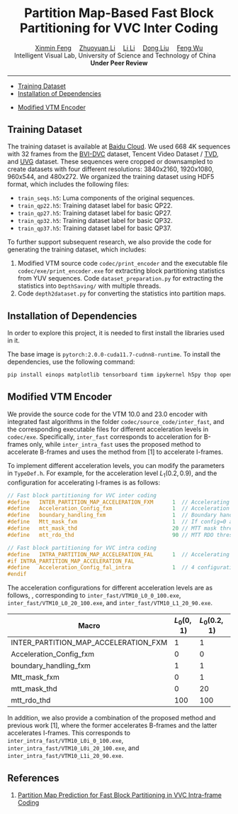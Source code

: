 <div align="center">

<h1>Partition Map-Based Fast Block Partitioning for VVC Inter Coding</h1>

<div>
    <a href='https://zhexinliang.github.io/' target='_blank'>Xinmin Feng</a>&emsp;
    <a href='https://scholar.google.com/citations?user=PiyMuF4AAAAJ&hl=en&oi=ao' target='_blank'>Zhuoyuan Li</a>&emsp;
    <a href='https://faculty.ustc.edu.cn/lil1/en/index.htm' target='_blank'>Li Li</a>&emsp;
    <a href='https://faculty.ustc.edu.cn/dongeliu/en/index.htm' target='_blank'>Dong Liu</a>&emsp;
    <a href='https://scholar.google.com/citations?user=5bInRDEAAAAJ&hl=en&oi=ao' target='_blank'>Feng Wu</a>
</div>
<div>
    Intelligent Visual Lab, University of Science and Technology of China &emsp; 
</div>

<div>
   <strong>Under Peer Review</strong>
</div>
<div>
    <h4 align="center">
    </h4>
</div>

---

</div>


- [Training Dataset](#training-dataset)
- [Installation of Dependencies](#installation-of-dependencies)
<!-- - [Quickstart](#quickstart) -->
<!-- - [Network Inference and Post-processing](#network-inference-and-post-processing) -->
- [Modified VTM Encoder](#modified-vtm-encoder)

## Training Dataset

The training dataset is available at [Baidu Cloud](https://pan.baidu.com/s/1ZMPZqOcQS_gri_pzSq2vGA?pwd=tmxn). We used 668 4K sequences with 32 frames from the [BVI-DVC](https://fan-aaron-zhang.github.io/BVI-DVC/) dataset, Tencent Video Dataset / [TVD](https://multimedia.tencent.com/resources/tvd/), and [UVG](https://github.com/ultravideo/UVG-4K-Dataset/) dataset. These sequences were cropped or downsampled to create datasets with four different resolutions: 3840x2160, 1920x1080, 960x544, and 480x272. We organized the training dataset using HDF5 format, which includes the following files:

- `train_seqs.h5`: Luma components of the original sequences.
- `train_qp22.h5`: Training dataset label for basic QP22.
- `train_qp27.h5`: Training dataset label for basic QP27.
- `train_qp32.h5`: Training dataset label for basic QP32.
- `train_qp37.h5`: Training dataset label for basic QP37.

To further support subsequent research, we also provide the code for generating the training dataset, which includes:

1. Modified VTM source code `codec/print_encoder` and the executable file `codec/exe/print_encoder.exe` for extracting block partitioning statistics from YUV sequences. Code `dataset_preparation.py` for extracting the statistics into `DepthSaving/` with multiple threads.
3. Code `depth2dataset.py` for converting the  statistics into partition maps.


## Installation of Dependencies

In order to explore this project, it is needed to first install the libraries used in it.

The base image is `pytorch:2.0.0-cuda11.7-cudnn8-runtime`. To install the dependencies, use the following command:

```bash
pip install einops matplotlib tensorboard timm ipykernel h5py thop openpyxl palettable -i https://mirrors.aliyun.com/pypi/simple/
```

<!-- ## QuickStart

Here, we provide the post-processing partition decisions, and you can use the following commands to accelerate encoding of VTM test sequences without the need for complicated configurations. We test the first 65 frames to ensure a complete intra period for high-frame-rate videos.

For VTM 10 with GOP size of 16

```bash

```

For VTM 10 with GOP size of 32

```bash

```

For VTM 23 with GOP size of 32

```bash

```




## Network Inference and Post-Processing

To obtain the partition decision files for accelerating the VTM encoder, we need to process the uncompressed raw sequence using a network, and apply the post-processing algorithm to generate a `.txt` file for VTM processing.
 -->




## Modified VTM Encoder

We provide the source code for the VTM 10.0 and 23.0 encoder with integrated fast algorithms in the folder `codec/source_code/inter_fast`, and the corresponding executable files for different acceleration levels in `codec/exe`. Specifically, `inter_fast` corresponds to acceleration for B-frames only, while `inter_intra_fast` uses the proposed method to accelerate B-frames and uses the method from [1] to accelerate I-frames.

To implement different acceleration levels, you can modify the parameters in `TypeDef.h`. For example, for the acceleration level $L_1(0.2,0.9)$, and the configuration for accelerating I-frames is as follows:

```C++
// Fast block partitioning for VVC inter coding
#define   INTER_PARTITION_MAP_ACCELERATION_FXM      1  // Accelerating B-frames, True: 1, False: 0
#define   Acceleration_Config_fxm                   1  // Acceleration level, options: 0, 1, 2, 3
#define   boundary_handling_fxm                     1  // Boundary handling based on granularity
#define   Mtt_mask_fxm                              1  // If config=0 and mtt_mask=1, the uncovered parts of the mtt mask are decided by RDO. If config>=1 and mtt_mask=1, the uncovered parts are decided by the network
#define   mtt_mask_thd                              20 // MTT mask threshold, true threshold = threshold / 100
#define   mtt_rdo_thd                               90 // MTT RDO threshold. Blocks with values below this will skip MTT fast partitioning

// Fast block partitioning for VVC intra coding
#define   INTRA_PARTITION_MAP_ACCELERATION_FAL      1  // Accelerating I-frames, True: 1, False: 0
#if INTRA_PARTITION_MAP_ACCELERATION_FAL
#define   Acceleration_Config_fal_intra             1  // 4 configuration options (0, 1, 2, 3)
#endif
```

The acceleration configurations for different acceleration levels are as follows, , corresponding to `inter_fast/VTM10_L0_0_100.exe`, `inter_fast/VTM10_L0_20_100.exe`, and `inter_fast/VTM10_L1_20_90.exe`.

| Macro                            | $L_0(0,1)$ | $L_0(0.2,1)$ | $L_0(0.2,0.9)$ |
|-----------------------------------|------------|--------------|----------------|
| INTER_PARTITION_MAP_ACCELERATION_FXM | 1          | 1            | 1              |
| Acceleration_Config_fxm           | 0          | 0            | 1              |
| boundary_handling_fxm             | 1          | 1            | 1              |
| Mtt_mask_fxm                      | 0          | 1            | 1              |
| mtt_mask_thd                      | 0          | 20           | 20             |
| mtt_rdo_thd                       | 100        | 100          | 90             |

In addition, we also provide a combination of the proposed method and previous work [1], where the former accelerates B-frames and the latter accelerates I-frames. This corresponds to `inter_intra_fast/VTM10_L0i_0_100.exe`, `inter_intra_fast/VTM10_L0i_20_100.exe`, and `inter_intra_fast/VTM10_L1i_20_90.exe`.





<!-- ## :running_woman: TODO  -->

## References

1. [Partition Map Prediction for Fast Block Partitioning in VVC Intra-frame Coding](https://github.com/AolinFeng/PMP-VVC-TIP2023)